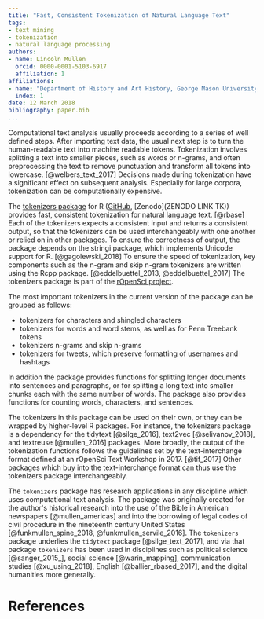 ```yaml
---
title: "Fast, Consistent Tokenization of Natural Language Text"
tags:
- text mining
- tokenization
- natural language processing
authors:
- name: Lincoln Mullen
  orcid: 0000-0001-5103-6917
  affiliation: 1
affiliations: 
- name: "Department of History and Art History, George Mason University"
  index: 1
date: 12 March 2018
bibliography: paper.bib
...
```


Computational text analysis usually proceeds according to a series of well defined steps. After importing text data, the usual next step is to turn the human-readable text into machine readable tokens. Tokenization involves splitting a text into smaller pieces, such as words or n-grams, and often preprocessing the text to remove punctuation and transform all tokens into lowercase. [@welbers_text_2017] Decisions made during tokenization have a significant effect on subsequent analysis. Especially for large corpora, tokenization can be computationally expensive. 

The [tokenizers package](https://ropensci.github.io/tokenizers/) for R ([GitHub](https://github.com/ropensci/tokenizers), [Zenodo](ZENODO LINK TK)) provides fast, consistent tokenization for natural language text. [@rbase] Each of the tokenizers expects a consistent input and returns a consistent output, so that the tokenizers can be used interchangeably with one another or relied on in other packages. To ensure the correctness of output, the package depends on the stringi package, which implements Unicode support for R. [@gagolewski_2018] To ensure the speed of tokenization, key components such as the n-gram and skip n-gram tokenizers are written using the Rcpp package. [@eddelbuettel_2013, @eddelbuettel_2017] The tokenizers package is part of the [rOpenSci project](https://ropensci.org/).

The most important tokenizers in the current version of the package can be grouped as follows:

- tokenizers for characters and shingled characters
- tokenizers for words and word stems, as well as for Penn Treebank tokens 
- tokenizers n-grams and skip n-grams
- tokenizers for tweets, which preserve formatting of usernames and hashtags

In addition the package provides functions for splitting longer documents into sentences and paragraphs, or for splitting a long text into smaller chunks each with the same number of words. The package also provides functions for counting words, characters, and sentences.

The tokenizers in this package can be used on their own, or they can be wrapped by higher-level R packages. For instance, the tokenizers package is a dependency for the tidytext [@silge_2016], text2vec [@selivanov_2018], and textreuse [@mullen_2016] packages. More broadly, the output of the tokenization functions follows the guidelines set by the text-interchange format  defined at an rOpenSci Text Workshop in 2017. [@tif_2017] Other packages which buy into the text-interchange format can thus use the tokenizers package interchangeably.

The `tokenizers` package has research applications in any discipline which uses computational text analysis. The package was originally created for the author's historical research into the use of the Bible in American newspapers [@mullen_americas] and into the borrowing of legal codes of civil procedure in the nineteenth century United States [@funkmullen_spine_2018, @funkmullen_servile_2016]. The `tokenizers` package underlies the `tidytext` package [@silge_text_2017], and via that package `tokenizers` has been used in disciplines such as political science [@sanger_2015_], social science [@warin_mapping], communication studies [@xu_using_2018], English [@ballier_rbased_2017], and the digital humanities more generally.

# References
